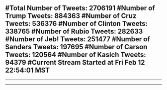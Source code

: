 #Total Number of Tweets: 2706191 
#Number of Trump Tweets: 884363
#Number of Cruz Tweets: 536376
#Number of Clinton Tweets: 338765
#Number of Rubio Tweets: 282633
#Number of Jeb! Tweets: 251477
#Number of Sanders Tweets: 197695
#Number of Carson Tweets: 120564
#Number of Kasich Tweets: 94379
#Current Stream Started at Fri Feb 12 22:54:01 MST
---
---
---
